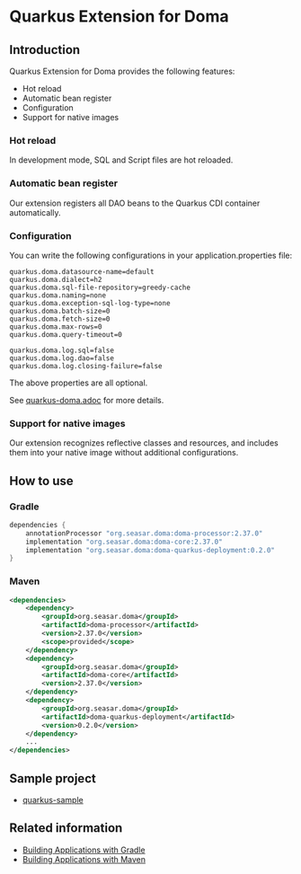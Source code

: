 Quarkus Extension for Doma
==========================

## Introduction

Quarkus Extension for Doma provides the following features:

- Hot reload
- Automatic bean register
- Configuration
- Support for native images

### Hot reload

In development mode, SQL and Script files are hot reloaded.

### Automatic bean register

Our extension registers all DAO beans to the Quarkus CDI container automatically.

### Configuration

You can write the following configurations in your application.properties file: 

```
quarkus.doma.datasource-name=default
quarkus.doma.dialect=h2
quarkus.doma.sql-file-repository=greedy-cache
quarkus.doma.naming=none
quarkus.doma.exception-sql-log-type=none
quarkus.doma.batch-size=0
quarkus.doma.fetch-size=0
quarkus.doma.max-rows=0
quarkus.doma.query-timeout=0

quarkus.doma.log.sql=false
quarkus.doma.log.dao=false
quarkus.doma.log.closing-failure=false
```

The above properties are all optional.

See [quarkus-doma.adoc](./quarkus-doma.adoc) for more details.

### Support for native images

Our extension recognizes reflective classes and resources,
and includes them into your native image without additional configurations.

## How to use

### Gradle

```groovy
dependencies {
    annotationProcessor "org.seasar.doma:doma-processor:2.37.0"
    implementation "org.seasar.doma:doma-core:2.37.0"
    implementation "org.seasar.doma:doma-quarkus-deployment:0.2.0"
}
```

### Maven

```xml
<dependencies>
    <dependency>
        <groupId>org.seasar.doma</groupId>
        <artifactId>doma-processor</artifactId>
        <version>2.37.0</version>
        <scope>provided</scope>
    </dependency>
    <dependency>
        <groupId>org.seasar.doma</groupId>
        <artifactId>doma-core</artifactId>
        <version>2.37.0</version>
    </dependency>
    <dependency>
        <groupId>org.seasar.doma</groupId>
        <artifactId>doma-quarkus-deployment</artifactId>
        <version>0.2.0</version>
    </dependency>
    ...
</dependencies>
```

## Sample project
- [quarkus-sample](https://github.com/domaframework/quarkus-sample)

## Related information
- [Building Applications with Gradle](https://quarkus.io/guides/gradle-tooling)
- [Building Applications with Maven](https://quarkus.io/guides/maven-tooling)
